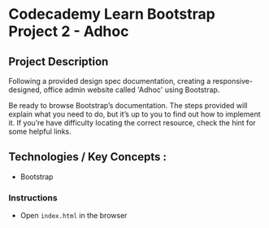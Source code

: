 # Codecademy Learn Bootstrap Project 2 - Adhoc

## Project Description
Following a provided design spec documentation, creating a responsive-designed, office admin website called 'Adhoc' using Bootstrap.

Be ready to browse Bootstrap’s documentation. The steps provided will explain what you need to do, but it’s up to you to find out how to implement it. If you’re have difficulty locating the correct resource, check the hint for some helpful links.

## Technologies / Key Concepts :
- Bootstrap

### Instructions
- Open `index.html` in the browser



